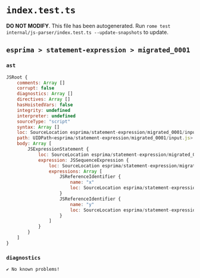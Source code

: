 # `index.test.ts`

**DO NOT MODIFY**. This file has been autogenerated. Run `rome test internal/js-parser/index.test.ts --update-snapshots` to update.

## `esprima > statement-expression > migrated_0001`

### `ast`

```javascript
JSRoot {
	comments: Array []
	corrupt: false
	diagnostics: Array []
	directives: Array []
	hasHoistedVars: false
	integrity: undefined
	interpreter: undefined
	sourceType: "script"
	syntax: Array []
	loc: SourceLocation esprima/statement-expression/migrated_0001/input.js 1:0-2:0
	path: UIDPath<esprima/statement-expression/migrated_0001/input.js>
	body: Array [
		JSExpressionStatement {
			loc: SourceLocation esprima/statement-expression/migrated_0001/input.js 1:0-1:4
			expression: JSSequenceExpression {
				loc: SourceLocation esprima/statement-expression/migrated_0001/input.js 1:0-1:4
				expressions: Array [
					JSReferenceIdentifier {
						name: "x"
						loc: SourceLocation esprima/statement-expression/migrated_0001/input.js 1:0-1:1 (x)
					}
					JSReferenceIdentifier {
						name: "y"
						loc: SourceLocation esprima/statement-expression/migrated_0001/input.js 1:3-1:4 (y)
					}
				]
			}
		}
	]
}
```

### `diagnostics`

```
✔ No known problems!

```
